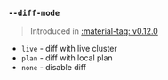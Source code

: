 ### `--diff-mode`

> Introduced in [:material-tag: v0.12.0](https://github.com/helmwave/helmwave/releases/tag/v0.12.0)
 

- `live` - diff with live cluster
- `plan` - diff with local plan
- `none` - disable diff


